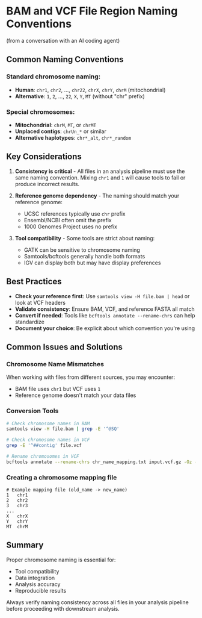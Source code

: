 # BAM and VCF File Region Naming Conventions

(from a conversation with an AI coding agent)

## Common Naming Conventions

### Standard chromosome naming:
- **Human**: `chr1`, `chr2`, ..., `chr22`, `chrX`, `chrY`, `chrM` (mitochondrial)
- **Alternative**: `1`, `2`, ..., `22`, `X`, `Y`, `MT` (without "chr" prefix)

### Special chromosomes:
- **Mitochondrial**: `chrM`, `MT`, or `chrMT`
- **Unplaced contigs**: `chrUn_*` or similar
- **Alternative haplotypes**: `chr*_alt`, `chr*_random`

## Key Considerations

1. **Consistency is critical** - All files in an analysis pipeline must use the same naming convention. Mixing `chr1` and `1` will cause tools to fail or produce incorrect results.

2. **Reference genome dependency** - The naming should match your reference genome:
   - UCSC references typically use `chr` prefix
   - Ensembl/NCBI often omit the prefix
   - 1000 Genomes Project uses no prefix

3. **Tool compatibility** - Some tools are strict about naming:
   - GATK can be sensitive to chromosome naming
   - Samtools/bcftools generally handle both formats
   - IGV can display both but may have display preferences

## Best Practices

- **Check your reference first**: Use `samtools view -H file.bam | head` or look at VCF headers
- **Validate consistency**: Ensure BAM, VCF, and reference FASTA all match
- **Convert if needed**: Tools like `bcftools annotate --rename-chrs` can help standardize
- **Document your choice**: Be explicit about which convention you're using

## Common Issues and Solutions

### Chromosome Name Mismatches
When working with files from different sources, you may encounter:
- BAM file uses `chr1` but VCF uses `1`
- Reference genome doesn't match your data files

### Conversion Tools
```bash
# Check chromosome names in BAM
samtools view -H file.bam | grep -E '^@SQ'

# Check chromosome names in VCF
grep -E '^##contig' file.vcf

# Rename chromosomes in VCF
bcftools annotate --rename-chrs chr_name_mapping.txt input.vcf.gz -Oz -o output.vcf.gz
```

### Creating a chromosome mapping file
```
# Example mapping file (old_name -> new_name)
1	chr1
2	chr2
3	chr3
...
X	chrX
Y	chrY
MT	chrM
```

## Summary

Proper chromosome naming is essential for:
- Tool compatibility
- Data integration
- Analysis accuracy
- Reproducible results

Always verify naming consistency across all files in your analysis pipeline before proceeding with downstream analysis.
